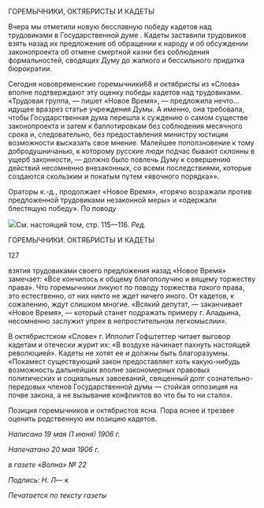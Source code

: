 ГОРЕМЫЧНИКИ, ОКТЯБРИСТЫ И КАДЕТЫ

Вчера мы отметили новую бесславную победу кадетов над трудовиками в Государ­ственной думе . Кадеты заставили трудовиков взять назад их предложение об обраще­нии к народу и об обсуждении законопроекта об отмене смертной казни без соблюде­ния формальностей, сводящих Думу до жалкого и бессильного придатка бюрократии.

Сегодня нововременские горемычники68 и октябристы из «Слова» вполне подтвер­ждают эту оценку победы кадетов над трудовиками. «Трудовая группа, — пишет «Но­вое Время», — предложила нечто... идущее вразрез статье учреждения Думы. А имен­но, она требовала, чтобы Государственная дума перешла к суждению о самом существе законопроекта и затем к баллотировкам без соблюдения месячного срока и, следова­тельно, без предоставления министру юстиции возможности высказать свое мнение. Малейшее поползновение к тому добродушничанью, к которому русские люди подчас бывают склонны в ущерб законности, — должно было повлечь Думу к совершению действий несомненно внезаконных, со всеми последствиями, которые создаются скользким и покатым путем «явочного порядка»».

Ораторы к.-д., продолжает «Новое Время», «горячо возражали против предложенной трудовиками незаконной меры» и «одержали блестящую победу». По поводу

![](file:///C:/Users/bot32/AppData/Local/Temp/msohtmlclip1/01/clip_image001.png)См. настоящий том, стр. 115—116. _Ред._

  

ГОРЕМЫЧНИКИ. ОКТЯБРИСТЫ И КАДЕТЫ

  

127

  

взятия трудовиками своего предложения назад «Новое Время» замечает: «Все кончи­лось к общему благополучию и вящему торжеству права». Что горемычники ликуют по поводу торжества _такого_ права, это естественно, от них никто не ждет ничего иного. От кадетов, к сожалению, ждут слишком многие. «Всякий депутат, — заканчивает «Новое Время», — который станет подражать примеру г. Аладьина, несомненно заслу­жит упрек в непростительном легкомыслии».

В октябристском «Слове» г. Ипполит Гофштеттер читает выговор кадетам и отече­ски журит их: «В воздухе начинает пахнуть настоящей революцией». Кадеты не хотят ее и должны быть благоразумны. «Покамест существующий закон предоставляет хоть какую-нибудь возможность дальнейших вполне закономерных правовых политических и социальных завоеваний, священный долг сознательно-передовых членов Государст­венной думы — стойкая оппозиция на почве закона, а не вызывание конфликтов во что бы то ни стало».

Позиция горемычников и октябристов ясна. Пора яснее и трезвее оценить родствен­ную им позицию кадетов.

  

_Написано 19 мая (1 июня) 1906 г._

_Напечатано 20 мая 1906 г._

_в газете «Волна» № 22_

_Подпись: Н. Л_— к

  

_Печатается по тексту газеты_